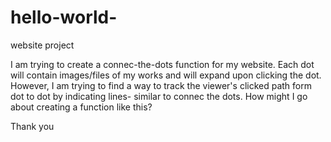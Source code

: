 # hello-world-
website project 

I am trying to create a connec-the-dots function for my website. 
Each dot will contain images/files of my works and will expand upon clicking the dot. 
However, I am trying to find a way to track the viewer's clicked path form dot to dot by indicating lines- similar to connec the dots. 
How might I go about creating a function like this? 

Thank you
